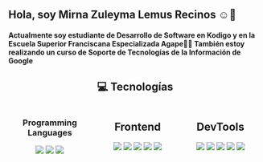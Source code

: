 <h2>Hola, soy Mirna Zuleyma Lemus Recinos ☺️👋</h2>

	
#### Actualmente soy estudiante de Desarrollo de Software en Kodigo y en la Escuela Superior Franciscana Especializada Agape👨‍💻 También estoy realizando un curso de Soporte de Tecnologías de la Información de Google


<div  align="center">
<h2><a>💻 Tecnologías </a></h2>

<div style="display: flex; flex-wrap: wrap;">
    <div style="flex: 1; margin-right: 10px;">
        <h3>Programming Languages</h3>
        <img src="https://img.shields.io/badge/javascript-%23323330.svg?style=for-the-badge&logo=javascript&logoColor=%23F7DF1E"/>
        <img src="https://img.shields.io/badge/typescript-%23007ACC.svg?style=for-the-badge&logo=typescript&logoColor=white"/>
      	<img src="https://img.shields.io/badge/Java-007396.svg?style=for-the-badge&logo=java&logoColor=white" />
    </div>
    <div style="flex: 1;">
        <h2>Frontend</h2>
        <img src="https://img.shields.io/badge/html5-%23E34F26.svg?style=for-the-badge&logo=html5&logoColor=white"/>
        <img src="https://img.shields.io/badge/css3-%231572B6.svg?style=for-the-badge&logo=css3&logoColor=white"/>
        <img src="https://img.shields.io/badge/Bootstrap-563D7C?style=for-the-badge&logo=bootstrap&logoColor=white"/>
        <img src="https://img.shields.io/badge/vite-%23646CFF.svg?style=for-the-badge&logo=vite&logoColor=white"/>
        <img src="https://img.shields.io/badge/react-%2320232a.svg?style=for-the-badge&logo=react&logoColor=%2361DAFB"/>
    </div>
    <div style="flex: 1;">
       <h2>DevTools</h2>
      <img src="https://img.shields.io/badge/Visual%20Studio%20Code-0078d7.svg?style=for-the-badge&logo=visual-studio-code&logoColor=white"/>
       <img src="https://img.shields.io/badge/git-%23F05033.svg?style=for-the-badge&logo=git&logoColor=white"/>
       <img src="https://img.shields.io/badge/github-%23121011.svg?style=for-the-badge&logo=github&logoColor=white"/>
       <img src="https://img.shields.io/badge/Insomnia-black?style=for-the-badge&logo=insomnia&logoColor=5849BE"/>
       <img src="https://img.shields.io/badge/postman-FF6C37.svg?style=for-the-badge&logo=postman&logoColor=white"/>

 </div>
</div>
</div>















  







  
      
      
   
